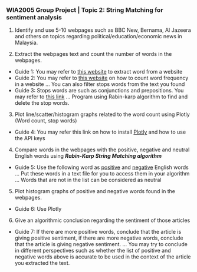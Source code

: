 ### WIA2005 Group Project | Topic 2: String Matching for sentiment analysis

1. Identify and use 5-10 webpages such as BBC New, Bernama, Al Jazeera and others on topics regarding political/education/economic news in Malaysia.

2. Extract the webpages text and count the number of words in the webpages.
  + Guide 1: You may refer to [this website](https://www.textise.net) to extract word from a website 
  + Guide 2: You may refer to [this website](https://programminghistorian.org/lessons/counting-frequencies) on how to count word frequency in a website
... You can also filter stops words from the text you found
  + Guide 3: Stops words are such as conjunctions and prepositions. You may refer to [this link](https://www.ranks.nl/stopwords)
... Program using Rabin-karp algorithm to find and delete the stop words.

3. Plot line/scatter/histogram graphs related to the word count using Plotly (Word count, stop words)
  + Guide 4: You may refer this link on how to install [Plotly](https://plot.ly/python/getting-started/) and how to use the API keys

4. Compare words in the webpages with the positive, negative and neutral English words using **_Rabin-Karp String Matching algorithm_**
  + Guide 5: Use the following word as [positive](http://positivewordsresearch.com/list-of-positive-words/) and [negative](http://positivewordsresearch.com/list-of-negative-words/) English words  
    ... Put these words in a text file for you to access them in your algorithm
    ... Words that are not in the list can be considered as neutral
    
5. Plot histogram graphs of positive and negative words found in the webpages.
  + Guide 6: Use Plotly
  
6. Give an algorithmic conclusion regarding the sentiment of those articles
  + Guide 7: If there are more positive words, conclude that the article is giving positive sentiment, if there are more negative words, conclude that the article is giving negative sentiment.
  ... You may try to conclude in different perspectives such as whether the list of positive and negative words above is accurate to be used in the context of the article you extracted the text.
